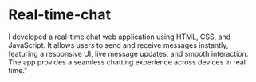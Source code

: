 # Real-time-chat
I developed a real-time chat web application using HTML, CSS, and JavaScript. It allows users to send and receive messages instantly, featuring a responsive UI, live message updates, and smooth interaction. The app provides a seamless chatting experience across devices in real time."
